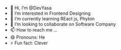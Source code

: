 - 👋 Hi, I’m @DevYasa
- 👀 I’m interested in Frontend Designing
- 🌱 I’m currently learning REact js, Phyton
- 💞️ I’m looking to collaborate on Software Company
- 📫 How to reach me ...
- 😄 Pronouns: He
- ⚡ Fun fact: Clever

<!---
mhdyasa/mhdyasa is a ✨ special ✨ repository because its `README.md` (this file) appears on your GitHub profile.
You can click the Preview link to take a look at your changes.
--->
